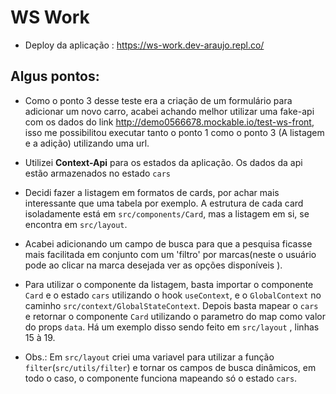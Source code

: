 # WS Work


- Deploy da aplicação : https://ws-work.dev-araujo.repl.co/

## Algus pontos:

- Como o ponto 3 desse teste era a criação de um formulário para adicionar um novo carro, acabei achando melhor utilizar uma fake-api com os dados do link http://demo0566678.mockable.io/test-ws-front, isso me possibilitou executar tanto o ponto 1 como o ponto 3 (A listagem e a adição) utilizando uma url.

- Utilizei **Context-Api** para os estados da aplicação. Os dados da api estão armazenados no estado `cars`

- Decidi fazer a listagem em formatos de cards, por achar mais interessante que uma tabela por exemplo. A estrutura de cada card isoladamente está em `src/components/Card`, mas a listagem em si, se encontra em `src/layout`.

- Acabei adicionando um campo de busca para que a pesquisa ficasse mais facilitada em conjunto com um 'filtro' por marcas(neste o usuário pode ao clicar na marca desejada ver as opções disponíveis ).

- Para utilizar o componente da listagem, basta importar o componente `Card` e o estado ``cars`` utilizando o hook ``useContext``, e o `GlobalContext` no caminho ``src/context/GlobalStateContext``.
Depois basta mapear o ``cars`` e retornar o componente ``Card`` utilizando o parametro do map como valor do props ``data``. 
Há um exemplo disso sendo feito em `src/layout` , linhas 15 à 19.

- Obs.: Em `src/layout` criei uma variavel para utilizar a função `filter`(`src/utils/filter`) e tornar os campos de busca dinâmicos, em todo o caso, o componente funciona mapeando só o estado `cars`.

